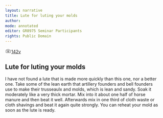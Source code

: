 ```yaml
---
layout: narrative
title: Lute for luting your molds
author:
mode: annotated
editor: GR8975 Seminar Participants
rights: Public Domain
---
```


 <a href="http://gallica.bnf.fr/ark:/12148/btv1b10500001g/f290.image"><img src="../assets/photo-icon.png" alt="folio images" style="display:inline-block; margin-bottom:-3px;">142v</a><br/> 
##  Lute for luting your molds 

 
I have not found a lute that is made more quickly than this one, nor a better one. Take some of the lean earth that artillery founders and bell founders use to make their trusseaulx and molds, which is lean and sandy. Soak it moderately like a very thick mortar. Mix into it about one half of horse manure and then beat it well. Afterwards mix in one third of cloth waste or cloth shavings and beat it again quite strongly. You can reheat your mold as soon as the lute is ready. 
 